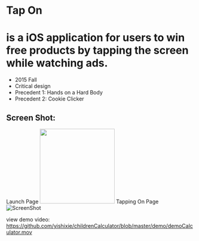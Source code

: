 # Tap On

# is a iOS application for users to win free products by tapping the screen while watching ads.
+ 2015 Fall
+ Critical design
+ Precedent 1: Hands on a Hard Body
+ Precedent 2: Cookie Clicker

## Screen Shot:
Launch Page
<img src="http://xie.is/wp-content/uploads/2015/12/IMG_7673.png" width="200px"/>
Tapping On Page
![ScreenShot](http://xie.is/wp-content/uploads/2015/12/launch.png) 

view demo video:
https://github.com/yishixie/childrenCalculator/blob/master/demo/demoCalculator.mov
